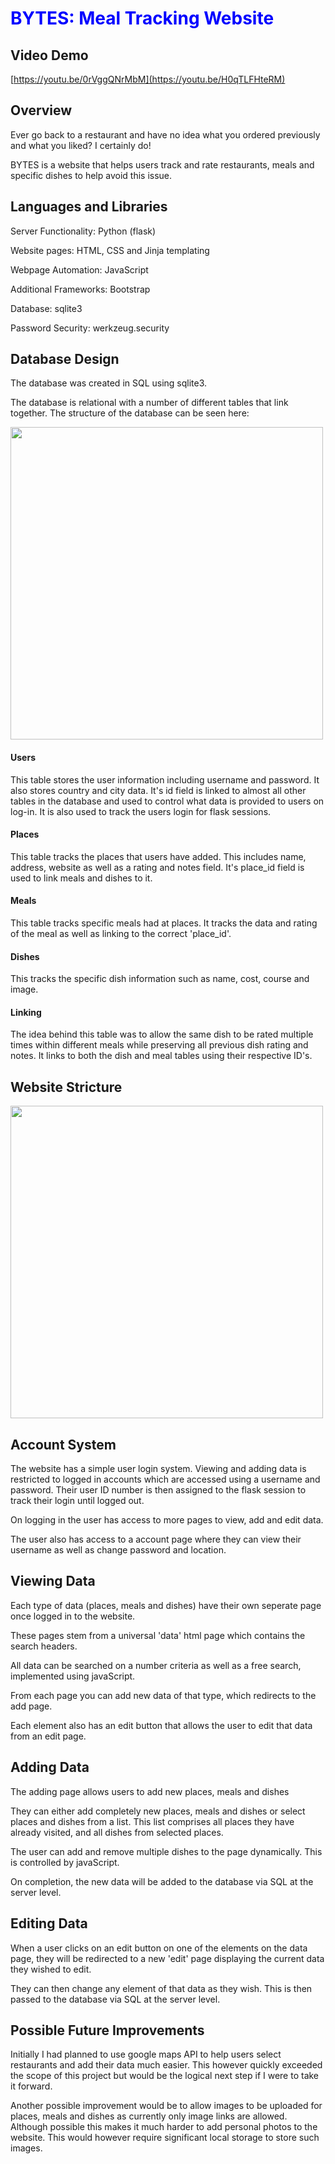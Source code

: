 # <span style="color:blue"> BYTES: Meal Tracking Website</span>

## **Video Demo**
[https://youtu.be/0rVggQNrMbM](https://youtu.be/H0qTLFHteRM)

## **Overview**
Ever go back to a restaurant and have no idea what you ordered previously and what you liked? I certainly do!

BYTES is a website that helps users track and rate restaurants, meals and specific dishes to help avoid this issue.

## **Languages and Libraries**

<p>Server Functionality: Python (flask)</p>
<p>Website pages: HTML, CSS and Jinja templating</p>
<p>Webpage Automation: JavaScript</p>
<p>Additional Frameworks: Bootstrap</p>
<p>Database: sqlite3</p>
<p>Password Security: werkzeug.security</p>

## **Database Design**
<p>The database was created in SQL using sqlite3.</p>
<p>The database is relational with a number of different tables that link together. The structure of the database can be seen
here:</p>
<img src="[https://github.com/jonnymortemore/Bytes/blob/main/static/websiteStructure.jpg]()" width=500>

#### Users
This table stores the user information including username and password. It also stores country and city data. It's id field is linked to almost all other tables in the database and used to control what data is provided to users on log-in. It is also used to track the users login for flask sessions.

#### Places
This table tracks the places that users have added. This includes name, address, website as well as a rating and notes field. It's place_id field is used to link meals and dishes to it.

#### Meals
This table tracks specific meals had at places. It tracks the data and rating of the meal as well as linking to the correct 'place_id'.

#### Dishes
This tracks the specific dish information such as name, cost, course and image.

#### Linking
The idea behind this table was to allow the same dish to be rated multiple times within different meals while preserving all previous dish rating and notes. It links to both the dish and meal tables using their respective ID's.

## **Website Stricture**
<img src="/workspaces/79447139/cs50_x_project/static/websiteStructure.jpg" width=500>

## **Account System**
<p>The website has a simple user login system. Viewing and adding data is restricted to logged in accounts which are accessed using a username and password. Their user ID number is then assigned to the flask session to track their login until logged out.</p>
<p>On logging in the user has access to more pages to view, add and edit data.</p>
<p>The user also has access to a account page where they can view their username as well as change password and location. </p>



## **Viewing Data**
<p>Each type of data (places, meals and dishes) have their own seperate page once logged in to the website.</p>
<p>These pages stem from a universal 'data' html page which contains the search headers.</p>
<P>All data can be searched on a number criteria as well as a free search, implemented using javaScript.</p>
<p>From each page you can add new data of that type, which redirects to the add page.</p>
<p>Each element also has an edit button that allows the user to edit that data from an edit page. </p>


## **Adding Data**
<p>The adding page allows users to add new places, meals and dishes</p>
<p>They can either add completely new places, meals and dishes or select places and dishes from a list. This list comprises all places they have already visited, and all dishes from selected places.</p>
<p>The user can add and remove multiple dishes to the page dynamically. This is controlled by javaScript.</p>
<p>On completion, the new data will be added to the database via SQL at the server level. </p>

## **Editing Data**
<p>When a user clicks on an edit button on one of the elements on the data page, they will be redirected to a new 'edit' page displaying the current data they wished to edit.</p>
<p>They can then change any element of that data as they wish. This is then passed to the database via SQL at the server level. </p>

## **Possible Future Improvements**
Initially I had planned to use google maps API to help users select restaurants and add their data much easier. This however quickly exceeded the scope of this project but would be the logical next step if I were to take it forward.

Another possible improvement would be to allow images to be uploaded for places, meals and dishes as currently only image links are allowed. Although possible this makes it much harder to add personal photos to the website. This would however require significant local storage to store such images.


